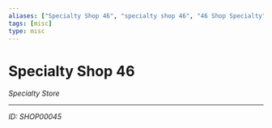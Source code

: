 ```yaml
---
aliases: ["Specialty Shop 46", "specialty shop 46", "46 Shop Specialty"]
tags: [misc]
type: misc
---
```


# Specialty Shop 46

*Specialty Store*

---
*ID: SHOP00045*